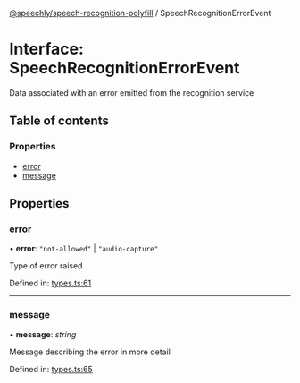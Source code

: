 [@speechly/speech-recognition-polyfill](../README.md) / SpeechRecognitionErrorEvent

# Interface: SpeechRecognitionErrorEvent

Data associated with an error emitted from the recognition service

## Table of contents

### Properties

- [error](speechrecognitionerrorevent.md#error)
- [message](speechrecognitionerrorevent.md#message)

## Properties

### error

• **error**: ``"not-allowed"`` \| ``"audio-capture"``

Type of error raised

Defined in: [types.ts:61](https://github.com/JamesBrill/speech-recognition-polyfill/blob/HEAD/src/types.ts#L61)

___

### message

• **message**: *string*

Message describing the error in more detail

Defined in: [types.ts:65](https://github.com/JamesBrill/speech-recognition-polyfill/blob/HEAD/src/types.ts#L65)
